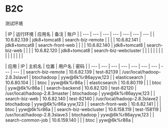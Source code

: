 # B2C

测试环境

| IP | 运行环境 | 应用名 | 备注 | 账户 |
| --- | --- | --- | --- | --- | --- | --- |
| 10.6.82.139 | jdk8+tomcat8 | search-biz-remote |  |  |
| 10.6.82.141 | jdk8+tomcat8 | search-front-web |  |  |
| 10.6.82.140 | jdk8+tomcat8 | search-biz-web |  |  |
| 10.6.82.120 | jdk8+tomcat8 | search-biz-webcluster |  |  |
|  |  |  |  |  |
|  |  |  |  |  |

| 应用 | IP | 主机名 | 位置 | 用户名 | 密码 |
| --- | --- | --- | --- | --- | --- | --- | --- | --- |
| search-biz-remote | 10.6.82.139 | test-82139 | /usr/local/hadoop-2.8.3slave1 | btochadoop | yyw@6k%r86ayyw,123 |
| elasticsearch | 10.6.80.104 |   |   | btoc | yyw@6k%r86a |
| elasticsearch | 10.6.80.119 |   |   | btoc | yyw@6k%r86a |
| search-backend | 10.6.82.120 | test-82120 | /usr/local/hadoop-2.8.3master | btochadoop | yyw@6k%r86ayyw,123 |
| search-biz-web | 10.6.82.140 | test-82140 | /usr/local/hadoop-2.8.3slave2 | btochadoop | yyw@6k%r86a yyw,123 |
| search-front-web | 10.6.82.141 |   |   | btoc |  yyw@6k%r86a |
| search-biz-webcluster | 10.6.158.119 | test-158119 | /usr/local/hadoop-2.8.3slave3 | btochadoop | yyw@6k%r86ayyw,123 |
| search-common-job | 10.6.159.140 |   |   | btoc | yyw@6k%r86a |

